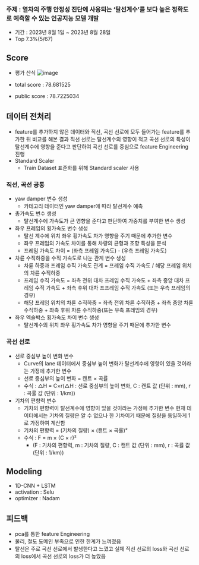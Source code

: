 ### 주제 : 열차의 주행 안정성 진단에 사용되는 ‘탈선계수’를 보다 높은 정확도로 예측할 수 있는 인공지능 모델 개발

- 기간 : 2023년 8월 1일 ~ 2023년 8월 28일
- Top 7.3%(5/67)

## Score
- 평가 산식
![image](https://github.com/ksj1368/Data_Competition/assets/83360918/0d8bbfb1-35dc-4afd-ac9e-7f95a5c461b0)

- total score : 78.681525
- public score : 78.7225034

## 데이터 전처리
- feature를 추가하지 않은 데이터와 직선, 곡선 선로에 모두 들어가는 feature를 추가한 뒤 비교를 해본 결과 직선 선로는 탈선계수의 영향이 적고 곡선 선로의 특성이 탈선계수에 영향을 준다고 판단하여 곡선 선로를 중심으로 feature Engineering 진행
- Standard Scaler
  - Train Dataset 표준화를 위해 Standard scaler 사용

### 직선, 곡선 공통
- yaw damper 변수 생성
  - 카테고리 데이터인 yaw damper에 따라 탈선계수 예측
- 총가속도 변수 생성
  - 탈선계수에 가속도가 큰 영향을 준다고 판단하여 가중치를 부여한 변수 생성
- 좌우 프레임의 횡가속도 변수 생성
  - 탈선 계수에 위치 좌우 횡가속도 차가 영향을 주기 때문에 추가한 변수
  - 좌우 프레임의 가속도 차이를 통해 차량의 균형과 조향 특성을 분석
  - 프레임 가속도 차이 = (좌측 프레임 가속도) - (우측 프레임 가속도)
- 차륜 수직하중을 수직 가속도로 나눈 관계 변수 생성
  - 차륜 하중과 프레임 수직 가속도 관계 = 프레임 수직 가속도 / 해당 프레임 위치의 차륜 수직하중
  - 프레임 수직 가속도 = 좌측 전위 대차 프레임 수직 가속도 + 좌측 중앙 대차 프레임 수직 가속도 + 좌측 후위 대차 프프레임 수직 가속도 (또는 우측 프레임의 경우)
  - 해당 프레임 위치의 차륜 수직하중 = 좌측 전위 차륜 수직하중 + 좌측 중앙 차륜 수직하중 + 좌측 후위 차륜 수직하중(또는 우측 프레임의 경우)
- 좌우 엑슬박스 횡가속도 차이 변수 생성
  - 탈선계수의 위치 좌우 횡가속도 차가 영향을 주기 때문에 추가한 변수

### 곡선 선로
- 선로 중심부 높이 변화 변수
  - Curve의 lane 데이터에서 중심부 높이 변화가 탈선계수에 영향이 있을 것이라는 가정에 추가한 변수
  - 선로 중심부의 높이 변화 = 캔트 × 곡률
  - 수식 : △H = C×r(△H : 선로 중심부의 높이 변화, C : 캔트 값 (단위 : mm), r : 곡률 값 (단위 : 1/km))
- 기차의 편향력 변수
  - 기차의 편향력이 탈선계수에 영향이 있을 것이라는 가정에 추가한 변수 현재 데이터에서는 기차의 질량은 알 수 없으나 한 기차이기 때문에 질량을 동일하게 1로 가정하여 계산함
  - 기차의 편향력 = (기차의 질량) × (캔트 × 곡률)²
  - 수식 : F = m × (C × r)²
    - (F : 기차의 편향력, m : 기차의 질량, C : 캔트 값 (단위 : mm), r : 곡률 값 (단위 : 1/km))

## Modeling
- 1D-CNN + LSTM
- activation : Selu
- optimizer : Nadam
## 피드백
- pca를 통한 feature Engineering
- 물리, 철도 도메인 부족으로 인한 한계가 느껴졌음
- 탈선은 주로 곡선 선로에서 발생한다고 느꼈고 실제 직선 선로의 loss와 곡선 선로의 loss에서 곡선 선로의 loss가 더 높았음
